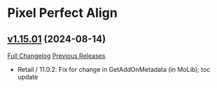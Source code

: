 # Pixel Perfect Align

## [v1.15.01](https://github.com/mooreatv/PixelPerfectAlign/tree/v1.15.01) (2024-08-14)
[Full Changelog](https://github.com/mooreatv/PixelPerfectAlign/compare/v1.15.00...v1.15.01) [Previous Releases](https://github.com/mooreatv/PixelPerfectAlign/releases)

- Retail / 11.0.2: Fix for change in GetAddOnMetadata (in MoLib); toc update  
